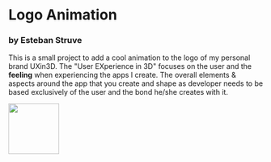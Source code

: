 # Logo Animation
### by Esteban Struve

This is a small project to add a cool animation to the logo of my personal brand UXin3D.
The "User EXperience in 3D" focuses on the user and the **feeling** when experiencing the apps I create.
The overall elements & aspects around the app that you create and shape as developer needs to be based
exclusively of the user and the bond he/she creates with it.

<img src="UXin3Dlogoblack.png" width=100 >
